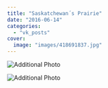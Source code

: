 ```yaml
---
title: "Saskatchewan´s Prairie"
date: "2016-06-14"
categories: 
  - "vk_posts"
cover:
  image: "images/418691837.jpg"
---
```


![Additional Photo](https://vodpop.ru/wp-content/uploads/2023/07/418692121.jpg)

![Additional Photo](https://vodpop.ru/wp-content/uploads/2023/07/418692122.jpg)
